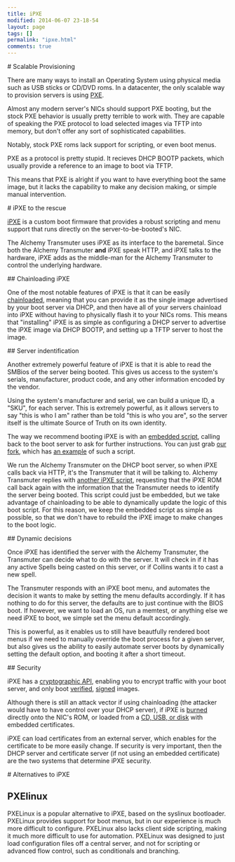 ```yaml
---
title: iPXE
modified: 2014-06-07 23-18-54
layout: page
tags: []
permalink: "ipxe.html"
comments: true
---
```


<section id='provision'>
# Scalable Provisioning

There are many ways to install an Operating System using physical media such as USB sticks or CD/DVD roms. In a datacenter, the only scalable way to provision servers is using [PXE](http://en.wikipedia.org/wiki/Preboot_Execution_Environment).

Almost any modern server's NICs should support PXE booting, but the stock PXE behavior is usually pretty terrible to work with. They are capable of speaking the PXE protocol to load selected images via TFTP into memory, but don't offer any sort of sophisticated capabilities.

Notably, stock PXE roms lack support for scripting, or even boot menus. 

PXE as a protocol is pretty stupid. It recieves DHCP BOOTP packets, which usually provide a reference to an image to boot via TFTP.

This means that PXE is alright if you want to have everything boot the same image, but it lacks the capability to make any decision making, or simple manual intervention.

<section id='ipxe-rescue'>
# iPXE to the rescue

[iPXE](http://ipxe.org/) is a custom boot firmware that provides a robust scripting and menu support that runs directly on the server-to-be-booted's NIC.

The Alchemy Transmuter uses iPXE as its interface to the baremetal. Since both the Alchemy Transmuter **and** iPXE speak HTTP, and iPXE talks to the hardware, iPXE adds as the middle-man for the Alchemy Transmuter to control the underlying hardware.

<section id='chain-ipxe'>
## Chainloading iPXE

One of the most notable features of iPXE is that it can be easily [chainloaded](http://ipxe.org/howto/chainloading), meaning that you can provide it as the single image advertised by your boot server via DHCP, and then have all of your servers chainload into iPXE without having to physically flash it to your NICs roms. This means that "installing" iPXE is as simple as configuring a DHCP server to advertise the iPXE image via DHCP BOOTP, and setting up a TFTP server to host the image.

<section id='server-id'>
## Server indentification

Another extremely powerful feature of iPXE is that it is able to read the SMBios of the server being booted. This gives us access to the system's serials, manufacturer, product code, and any other information encoded by the vendor.

Using the system's manufacturer and serial, we can build a unique ID, a "SKU", for each server. This is extremely powerful, as it allows servers to say "this is who I am" rather than be told "this is who you are", so the server itself is the ultimate Source of Truth on its own identity.

The way we recommend booting iPXE is with an [embedded script](http://ipxe.org/embed), calling back to the boot server to ask for further instructions. You can just grab [our fork](https://github.com/Shopify/ipxe), which has [an example](https://github.com/Shopify/ipxe/blob/master/src/bootstrap.ipxe) of such a script.

We run the Alchemy Transmuter on the DHCP boot server, so when iPXE calls back via HTTP, it's the Transmuter that it will be talking to. Alchemy Transmuter replies with [another iPXE script](https://github.com/Shopify/alchemy-transmuter-public/blob/master/views/boot.erb), requesting that the iPXE ROM call back again with the information that the Transmuter needs to identify the server being booted. This script could just be embedded, but we take advantage of chainloading to be able to dynamically update the logic of this boot script. For this reason, we keep the embedded script as simple as possible, so that we don't have to rebuild the iPXE image to make changes to the boot logic.

<section id='dynamic-decisions'>
## Dynamic decisions

Once iPXE has identified the server with the Alchemy Transmuter, the Transmuter can decide what to do with the server. It will check in if it has any active Spells being casted on this server, or if Collins wants it to cast a new spell.

The Transmuter responds with an iPXE boot menu, and automates the decision it wants to make by setting the menu defaults accordingly. If it has nothing to do for this server, the defaults are to just continue with the BIOS boot. If however, we want to load an OS, run a memtest, or anything else we need iPXE to boot, we simple set the menu default accordingly.

This is powerful, as it enables us to still have beautfully rendered boot menus if we need to manually override the boot process for a given server, but also gives us the ability to easily automate server boots by dynamically setting the default option, and booting it after a short timeout.

<section id='security'>
## Security

iPXE has a [cryptographic API](http://ipxe.org/crypto), enabling you to encrypt traffic with your boot server, and only boot [verified](http://ipxe.org/cmd/imgverify), [signed](http://ipxe.org/cmd/imgtrust) images.

Although there is still an attack vector if using chainloading (the attacker would have to have control over your DHCP server), if iPXE is [burned](http://ipxe.org/howto/romburning) directly onto the NIC's ROM, or loaded from a [CD, USB, or disk](http://ipxe.org/download) with embedded certificates.

iPXE can load certificates from an external server, which enables for the certificate to be more easily change. If security is very important, then the DHCP server and certificate server (if not using an embedded certificate) are the two systems that determine iPXE security.

<section id='alternatives'>
# Alternatives to iPXE

## PXElinux 

PXELinux is a popular alternative to iPXE, based on the syslinux bootloader. PXELinux provides support for boot menus, but in our experience is much more difficult to configure. PXELinux also lacks client side scripting, making it  much more difficult to use for automation. PXELinux was designed to just load configuration files off a central server, and not for scripting or advanced flow control, such as conditionals and branching.
